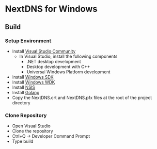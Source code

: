 # NextDNS for Windows

## Build

### Setup Environment

* Install [Visual Studio Community](https://visualstudio.microsoft.com/vs/community/)
  * In Visual Studio, install the following components
    * .NET desktop development
    * Desktop development with C++
    * Universal Windows Platform development 
* Install [Windows SDK](https://dev.windows.com/en-us/downloads/windows-10-sdk)
* Install [Windows WDK](https://docs.microsoft.com/en-us/windows-hardware/drivers/download-the-wdk)
* Install [NSIS](https://nsis.sourceforge.io/Download)
* Install [Golang](https://golang.org/dl/)
* Copy the NextDNS.crt and NextDNS.pfx files at the root of the project directory

### Clone Repository

* Open Visual Studio
* Clone the repository
* Ctrl+Q -> Developer Command Prompt
* Type build
